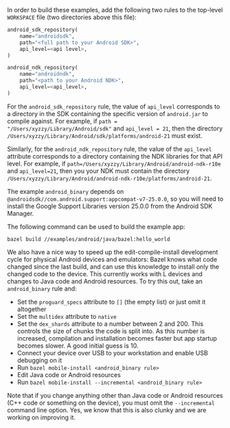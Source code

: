In order to build these examples, add the following two rules to the top-level `WORKSPACE` file (two directories above this file):

```python
android_sdk_repository(
    name="androidsdk",
    path="<full path to your Android SDK>",
    api_level=<api level>,
)

android_ndk_repository(
    name="androidndk",
    path="<path to your Android NDK>",
    api_level=<api_level>,
)
```

For the `android_sdk_repository` rule, the value of `api_level` corresponds to
a directory in the SDK containing the specific version of `android.jar` to
compile against. For example, if `path = "/Users/xyzzy/Library/Android/sdk"` and
`api_level = 21`, then the directory
`/Users/xyzzy/Library/Android/sdk/platforms/android-21` must exist.

Similarly, for the `android_ndk_repository` rule, the value of the `api_level`
attribute corresponds to a directory containing the NDK libraries for that
API level. For example, if
`path=/Users/xyzzy/Library/Android/android-ndk-r10e` and
`api_level=21`, then you your NDK must contain the directory
`/Users/xyzzy/Library/Android/android-ndk-r10e/platforms/android-21`.

The example `android_binary` depends on
`@androidsdk//com.android.support:appcompat-v7-25.0.0`, so you will need to
install the Google Support Libraries version 25.0.0 from the Android SDK
Manager.

The following command can be used to build the example app:

```
bazel build //examples/android/java/bazel:hello_world
```

We also have a nice way to speed up the edit-compile-install development cycle for physical Android devices and emulators: Bazel knows what code changed since the last build, and can use this knowledge to install only the changed code to the device. This currently works with L devices and changes to Java code and Android resources. To try this out, take an `android_binary` rule and:

 * Set the `proguard_specs` attribute to `[]` (the empty list) or just omit it altogether
 * Set the `multidex` attribute to `native`
 * Set the `dex_shards` attribute to a number between 2 and 200. This controls the size of chunks the code is split into. As this number is increased, compilation and installation becomes faster but app startup becomes slower. A good initial guess is 10.
 * Connect your device over USB to your workstation and enable USB debugging on it
 * Run `bazel mobile-install <android_binary rule>`
 * Edit Java code or Android resources
 * Run `bazel mobile-install --incremental <android_binary rule>`

Note that if you change anything other than Java code or Android resources (C++ code or something on the device), you must omit the `--incremental` command line option. Yes, we know that this is also clunky and we are working on improving it.
